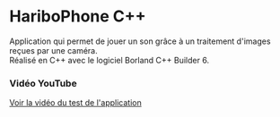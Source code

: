 # HariboPhone C++
Application qui permet de jouer un son grâce à un traitement d'images reçues par une caméra.<br>
Réalisé en C++ avec le logiciel Borland C++ Builder 6.

### Vidéo YouTube
[Voir la vidéo du test de l'application](https://www.youtube.com/watch?v=n0eEebyShNc)